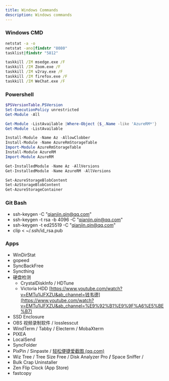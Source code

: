 ```yaml
---
title: Windows Commands
description: Windows commands
---
```


### Windows CMD
``` cmd
netstat -a -o
netstat -ano|findstr "8080" 
tasklist|findstr "5812" 

taskkill /IM msedge.exe /F
taskkill /IM Zoom.exe /F
taskkill /IM v2ray.exe /F
taskkill /IM firefox.exe /F
taskkill /IM WeChat.exe /F
```

### Powershell
``` powershell
$PSVersionTable.PSVersion
Set-ExecutionPolicy unrestricted
Get-Module -All

Get-Module -ListAvailable |Where-Object {$_.Name -like 'AzureRM*'}
Get-Module -ListAvailable

Install-Module -Name Az -AllowClobber
Install-Module -Name AzureRmStorageTable
Import-Module AzureRmStorageTable
Install-Module AzureRM 
Import-Module AzureRM

Get-InstalledModule -Name Az -AllVersions
Get-InstalledModule -Name AzureRM -AllVersions

Set-AzureStorageBlobContent
Set-AzStorageBlobContent
Get-AzureStorageContainer
```

### Git Bash
- ssh-keygen -C "qianjin.qin@qq.com"
- ssh-keygen -t rsa -b 4096 -C "qianjin.qin@qq.com"
- ssh-keygen -t ed25519 -C "qianjin.qin@qq.com"
- clip < ~/.ssh/id_rsa.pub

### Apps

- WinDirStat
- gopeed
- SyncBackFree
- Syncthing
- 硬盘检测
    - CrystalDiskInfo / HDTune
    - Victoria HDD [https://www.youtube.com/watch?v=EMTu1jJFXZU&ab_channel=钱韦德](https://www.youtube.com/watch?v=EMTu1jJFXZU&ab_channel=%E9%92%B1%E9%9F%A6%E5%BE%B7)
- SSD Enclosure<Shell Thunder >
- OBS 视频录制软件 / losslesscut
- WindTerm / Tabby / Electerm / MobaXterm
- PIXEA
- LocalSend
- SyncFolder
- PixPin / Sinpaste / [轻松便捷爱截图 (qq.com)](https://jietu.qq.com/)
- Wiz Tree / Tree Size Free / Disk Analyzer Pro **/** Space Sniffer /
- Bulk Crap Uninstaller
- Zen Flip Clock (App Store)
- fastcopy
